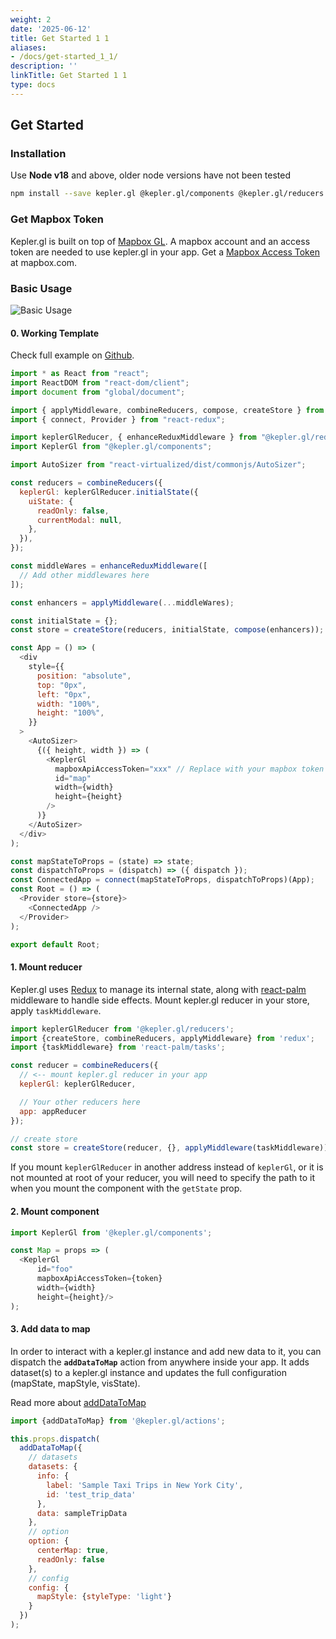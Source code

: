 ```yaml
---
weight: 2
date: '2025-06-12'
title: Get Started 1 1
aliases:
- /docs/get-started_1_1/
description: ''
linkTitle: Get Started 1 1
type: docs
---
```


## Get Started

### Installation

Use <b>Node v18</b> and above, older node versions have not been tested

```sh
npm install --save kepler.gl @kepler.gl/components @kepler.gl/reducers
```

### Get Mapbox Token

Kepler.gl is built on top of [Mapbox GL](https://www.mapbox.com). A mapbox account and an access token are needed to use kepler.gl in your app. Get a [Mapbox Access Token](https://www.mapbox.com/help/define-access-token/) at mapbox.com.

### Basic Usage

![Basic Usage][basic-usage]

#### 0. Working Template

Check full example on [Github](https://github.com/keplergl/kepler.gl/tree/master/examples/get-started).

```js
import * as React from "react";
import ReactDOM from "react-dom/client";
import document from "global/document";

import { applyMiddleware, combineReducers, compose, createStore } from "redux";
import { connect, Provider } from "react-redux";

import keplerGlReducer, { enhanceReduxMiddleware } from "@kepler.gl/reducers";
import KeplerGl from "@kepler.gl/components";

import AutoSizer from "react-virtualized/dist/commonjs/AutoSizer";

const reducers = combineReducers({
  keplerGl: keplerGlReducer.initialState({
    uiState: {
      readOnly: false,
      currentModal: null,
    },
  }),
});

const middleWares = enhanceReduxMiddleware([
  // Add other middlewares here
]);

const enhancers = applyMiddleware(...middleWares);

const initialState = {};
const store = createStore(reducers, initialState, compose(enhancers));

const App = () => (
  <div
    style={{
      position: "absolute",
      top: "0px",
      left: "0px",
      width: "100%",
      height: "100%",
    }}
  >
    <AutoSizer>
      {({ height, width }) => (
        <KeplerGl
          mapboxApiAccessToken="xxx" // Replace with your mapbox token
          id="map"
          width={width}
          height={height}
        />
      )}
    </AutoSizer>
  </div>
);

const mapStateToProps = (state) => state;
const dispatchToProps = (dispatch) => ({ dispatch });
const ConnectedApp = connect(mapStateToProps, dispatchToProps)(App);
const Root = () => (
  <Provider store={store}>
    <ConnectedApp />
  </Provider>
);

export default Root;
```




#### 1. Mount reducer

Kepler.gl uses [Redux](https://redux.js.org/) to manage its internal state, along with [react-palm](https://github.com/btford/react-palm) middleware to handle side effects. Mount kepler.gl reducer in your store, apply  `taskMiddleware`.

```js
import keplerGlReducer from '@kepler.gl/reducers';
import {createStore, combineReducers, applyMiddleware} from 'redux';
import {taskMiddleware} from 'react-palm/tasks';

const reducer = combineReducers({
  // <-- mount kepler.gl reducer in your app
  keplerGl: keplerGlReducer,

  // Your other reducers here
  app: appReducer
});

// create store
const store = createStore(reducer, {}, applyMiddleware(taskMiddleware));
```
If you mount `keplerGlReducer` in another address instead of `keplerGl`, or it is not
mounted at root of your reducer, you will need to specify the path to it when you mount the component with the `getState` prop.

#### 2. Mount component

```js
import KeplerGl from '@kepler.gl/components';

const Map = props => (
  <KeplerGl
      id="foo"
      mapboxApiAccessToken={token}
      width={width}
      height={height}/>
);
```

#### 3. Add data to map

In order to interact with a kepler.gl instance and add new data to it, you can dispatch the __`addDataToMap`__ action from anywhere inside your app. It adds dataset(s) to a kepler.gl instance and updates the full configuration (mapState, mapStyle, visState).

Read more about [addDataToMap](./actions/actions.md#adddatatomap)


```js
import {addDataToMap} from '@kepler.gl/actions';

this.props.dispatch(
  addDataToMap({
    // datasets
    datasets: {
      info: {
        label: 'Sample Taxi Trips in New York City',
        id: 'test_trip_data'
      },
      data: sampleTripData
    },
    // option
    option: {
      centerMap: true,
      readOnly: false
    },
    // config
    config: {
      mapStyle: {styleType: 'light'}
    }
  })
);
```

[basic-usage]: https://d1a3f4spazzrp4.cloudfront.net/kepler.gl/documentation/api_basic-usage.png
